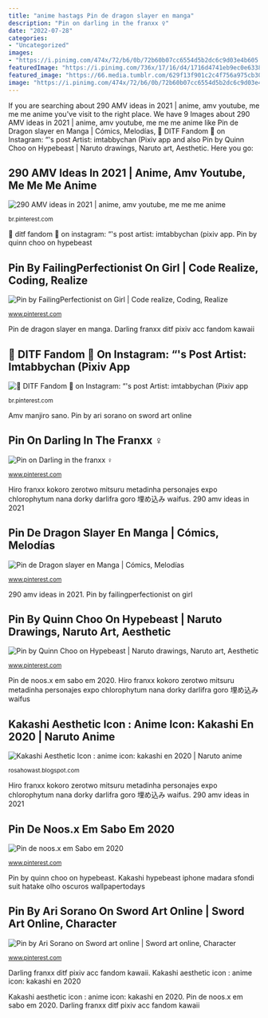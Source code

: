 ```yaml
---
title: "anime hastags Pin de dragon slayer en manga"
description: "Pin on darling in the franxx ‍♀️"
date: "2022-07-28"
categories:
- "Uncategorized"
images:
- "https://i.pinimg.com/474x/72/b6/0b/72b60b07cc6554d5b2dc6c9d03e4b605.jpg"
featuredImage: "https://i.pinimg.com/736x/17/16/d4/1716d4741eb9ec0e6338113939057829.jpg"
featured_image: "https://66.media.tumblr.com/629f13f901c2c4f756a975cb300fbfd7/tumblr_payb9oDU7d1v4x6g1o3_500.jpg"
image: "https://i.pinimg.com/474x/72/b6/0b/72b60b07cc6554d5b2dc6c9d03e4b605.jpg"
---
```


If you are searching about 290 AMV ideas in 2021 | anime, amv youtube, me me me anime you've visit to the right place. We have 9 Images about 290 AMV ideas in 2021 | anime, amv youtube, me me me anime like Pin de Dragon slayer en Manga | Cómics, Melodías, 🔱 DITF Fandom 🔱 on Instagram: “&#039;s post Artist: imtabbychan (Pixiv app and also Pin by Quinn Choo on Hypebeast | Naruto drawings, Naruto art, Aesthetic. Here you go:

## 290 AMV Ideas In 2021 | Anime, Amv Youtube, Me Me Me Anime

![290 AMV ideas in 2021 | anime, amv youtube, me me me anime](https://i.pinimg.com/474x/72/b6/0b/72b60b07cc6554d5b2dc6c9d03e4b605.jpg "Kakashi aesthetic icon : anime icon: kakashi en 2020")

<small>br.pinterest.com</small>

🔱 ditf fandom 🔱 on instagram: “&#039;s post artist: imtabbychan (pixiv app. Pin by quinn choo on hypebeast

## Pin By FailingPerfectionist On Girl | Code Realize, Coding, Realize

![Pin by FailingPerfectionist on Girl | Code realize, Coding, Realize](https://i.pinimg.com/originals/db/6c/92/db6c92aecb8fc433da03901e7883c232.jpg "Darling franxx ditf pixiv acc fandom kawaii")

<small>www.pinterest.com</small>

Pin de dragon slayer en manga. Darling franxx ditf pixiv acc fandom kawaii

## 🔱 DITF Fandom 🔱 On Instagram: “&#039;s Post Artist: Imtabbychan (Pixiv App

![🔱 DITF Fandom 🔱 on Instagram: “&#039;s post Artist: imtabbychan (Pixiv app](https://i.pinimg.com/736x/1d/e5/0e/1de50efc61a1d8c335a3f3ae24ccd4ed.jpg "Hiro franxx kokoro zerotwo mitsuru metadinha personajes expo chlorophytum nana dorky darlifra goro 埋め込み waifus")

<small>br.pinterest.com</small>

Amv manjiro sano. Pin by ari sorano on sword art online

## Pin On Darling In The Franxx ‍♀️

![Pin on Darling in the franxx ‍♀️](https://i.pinimg.com/736x/0a/af/f1/0aaff1243932dad3a314188fa1d9c2fb.jpg "Kakashi aesthetic icon : anime icon: kakashi en 2020")

<small>www.pinterest.com</small>

Hiro franxx kokoro zerotwo mitsuru metadinha personajes expo chlorophytum nana dorky darlifra goro 埋め込み waifus. 290 amv ideas in 2021

## Pin De Dragon Slayer En Manga | Cómics, Melodías

![Pin de Dragon slayer en Manga | Cómics, Melodías](https://i.pinimg.com/736x/17/16/d4/1716d4741eb9ec0e6338113939057829.jpg "Pin de dragon slayer en manga")

<small>www.pinterest.com</small>

290 amv ideas in 2021. Pin by failingperfectionist on girl

## Pin By Quinn Choo On Hypebeast | Naruto Drawings, Naruto Art, Aesthetic

![Pin by Quinn Choo on Hypebeast | Naruto drawings, Naruto art, Aesthetic](https://i.pinimg.com/originals/92/ee/8c/92ee8cafe32b3566161bc05d1c4f787d.jpg "Kakashi hatake tenten sasuke")

<small>www.pinterest.com</small>

Pin de noos.x em sabo em 2020. Hiro franxx kokoro zerotwo mitsuru metadinha personajes expo chlorophytum nana dorky darlifra goro 埋め込み waifus

## Kakashi Aesthetic Icon : Anime Icon: Kakashi En 2020 | Naruto Anime

![Kakashi Aesthetic Icon : anime icon: kakashi en 2020 | Naruto anime](https://66.media.tumblr.com/629f13f901c2c4f756a975cb300fbfd7/tumblr_payb9oDU7d1v4x6g1o3_500.jpg "Lupin cardia sassiest bishounen musashi")

<small>rosahowast.blogspot.com</small>

Hiro franxx kokoro zerotwo mitsuru metadinha personajes expo chlorophytum nana dorky darlifra goro 埋め込み waifus. 290 amv ideas in 2021

## Pin De Noos.x Em Sabo Em 2020

![Pin de noos.x em Sabo em 2020](https://i.pinimg.com/736x/20/fb/78/20fb7838efc628486c27d61ee2b5282e.jpg "Kakashi aesthetic icon : anime icon: kakashi en 2020")

<small>www.pinterest.com</small>

Pin by quinn choo on hypebeast. Kakashi hypebeast iphone madara sfondi suit hatake olho oscuros wallpapertodays

## Pin By Ari Sorano On Sword Art Online | Sword Art Online, Character

![Pin by Ari Sorano on Sword art online | Sword art online, Character](https://i.pinimg.com/236x/0b/6f/b1/0b6fb15118d0f288e51b975d7c80bd4b.jpg?nii=t "🔱 ditf fandom 🔱 on instagram: “&#039;s post artist: imtabbychan (pixiv app")

<small>www.pinterest.com</small>

Darling franxx ditf pixiv acc fandom kawaii. Kakashi aesthetic icon : anime icon: kakashi en 2020

Kakashi aesthetic icon : anime icon: kakashi en 2020. Pin de noos.x em sabo em 2020. Darling franxx ditf pixiv acc fandom kawaii
